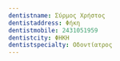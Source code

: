 ```yaml
---
dentistname: Σύρμος Χρήστος
dentistaddress: Φήκη
dentistmobile: 2431051959
dentistcity: ΦΗΚΗ
dentistspecialty: Οδοντίατρος
---
```

